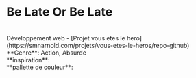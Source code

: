 # Be Late Or Be Late
<br>
Développement web -
[Projet vous etes le hero](https://smnarnold.com/projets/vous-etes-le-heros/repo-github)
<br>
**Genre**: Action, Absurde
<br>
**inspiration**:
<br>
**pallette de couleur**:
